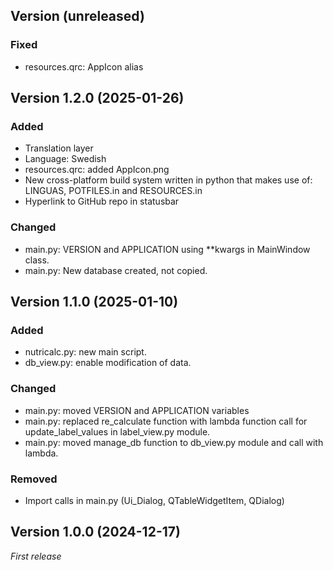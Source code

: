 ## Version (unreleased)
### Fixed
- resources.qrc: AppIcon alias

## Version 1.2.0 (2025-01-26)
### Added
- Translation layer
- Language: Swedish
- resources.qrc: added AppIcon.png
- New cross-platform build system written in python that makes use of:
  LINGUAS, POTFILES.in and RESOURCES.in
- Hyperlink to GitHub repo in statusbar

### Changed
- main.py: VERSION and APPLICATION using **kwargs in MainWindow class.
- main.py: New database created, not copied.

## Version 1.1.0 (2025-01-10)
### Added
- nutricalc.py: new main script.
- db_view.py: enable modification of data.

### Changed
- main.py: moved VERSION and APPLICATION variables
- main.py: replaced re_calculate function with lambda function call for
  update_label_values in label_view.py module.
- main.py: moved manage_db function to db_view.py module and call with lambda.

### Removed
- Import calls in main.py (Ui_Dialog, QTableWidgetItem, QDialog)

## Version 1.0.0 (2024-12-17)
_First release_
